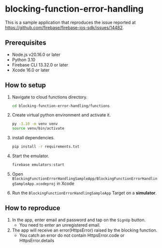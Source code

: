 # blocking-function-error-handling

This is a sample application that reproduces the issue reported at https://github.com/firebase/firebase-ios-sdk/issues/14482.

## Prerequisites

- Node.js v20.16.0 or later
- Python 3.10
- Firebase CLI 13.32.0 or later
- Xcode 16.0 or later

## How to setup

1. Navigate to cloud functions directory.

   ```bash
   cd blocking-function-error-handling/functions
   ```

2. Create virtual python environment and activate it.

   ```bash
   py -3.10 -m venv venv
   source venv/bin/activate
   ```

3. install dependencies.

   ```bash
   pip install -r requirements.txt
   ```

4. Start the emulator.

   ```bash
   firebase emulators:start
   ```

5. Open `BlockingFunctionErrorHandlingSampleApp/BlockingFunctionErrorHandlingSampleApp.xcodeproj` in Xcode

6. Run the `BlockingFunctionErrorHandlingSampleApp` Target on a **simulator**.

## How to reproduce

1. In the app, enter email and password and tap on the `SignUp` button.
   - You need to enter an unregistered email.
2. The app will receive an error(HttpsError) raised by the blocking function.
   - You catch an error do not contain HttpsError.code or HttpsError.details
